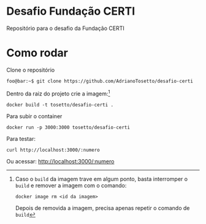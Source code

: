 # Desafio Fundação CERTI

Repositório para o desafio da Fundação CERTI

# Como rodar

Clone o repositório
```
foo@bar:~$ git clone https://github.com/AdrianoTosetto/desafio-certi
```
Dentro da raiz do projeto crie a imagem:[^1]

```
docker build -t tosetto/desafio-certi .
```
Para subir o container

```
docker run -p 3000:3000 tosetto/desafio-certi
```

Para testar:

```
curl http://localhost:3000/:numero
```
Ou acessar:
[http://localhost:3000/:numero](http://localhost:3000/:numero)

[^1]: Caso o `build` da imagem trave em algum ponto, basta interromper o `build` e remover a imagem com o comando:
	```
	docker image rm <id da imagem>
	``` 
	Depois de removida a imagem, precisa apenas repetir o comando de `build`
